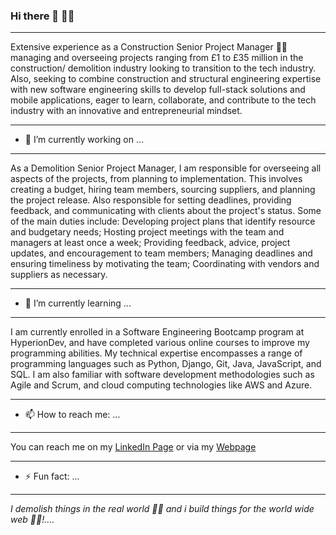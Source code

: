 ### Hi there 👋 :technologist:  
------------------------------------
Extensive experience as a Construction Senior Project Manager :construction_worker_man: managing and overseeing projects ranging from £1 to £35 million in the construction/ demolition industry looking to transition to the tech industry.
Also, seeking to combine construction and structural engineering expertise with new software engineering skills to develop full-stack solutions and mobile applications, eager to learn, collaborate, and contribute to the tech industry with an innovative and entrepreneurial mindset.


------------------------------------
- 🔭 I’m currently working on ... 
------------------------------------
As a Demolition Senior Project Manager, I am responsible for overseeing all aspects of the projects, from planning to implementation. This involves creating a budget, hiring team members, sourcing suppliers, and planning the project release. Also responsible for setting deadlines, providing feedback, and communicating with clients about the project's status. Some of the main duties include: Developing project plans that identify resource and budgetary needs; Hosting project meetings with the team and managers at least once a week; Providing feedback, advice, project updates, and encouragement to team members; Managing deadlines and ensuring timeliness by motivating the team; Coordinating with vendors and suppliers as necessary.
 

------------------------------------
- 🌱 I’m currently learning ... 
------------------------------------
I am currently enrolled in a Software Engineering Bootcamp program at HyperionDev, and have completed various online courses to improve my programming abilities. My technical expertise encompasses a range of programming languages such as Python, Django, Git, Java, JavaScript, and SQL. I am also familiar with software development methodologies such as Agile and Scrum, and cloud computing technologies like AWS and Azure.


------------------------------------
- 📫 How to reach me: ...
------------------------------------
You can reach me on my [LinkedIn Page](https://www.linkedin.com/in/fernando-lfs-vinagre/) or 
via my [Webpage](https://fernandovinagre.carrd.co/)


------------------------------------
- ⚡ Fun fact: ...
------------------------------------
_I demolish things in the real world :construction_worker_man: and i build things for the world wide web :man_technologist:!...._



<!--
**vr97-123/vr97-123** is a ✨ _special_ ✨ repository because its `README.md` (this file) appears on your GitHub profile.

Here are some ideas to get you started:

- 🔭 I’m currently working on ...
- 🌱 I’m currently learning ...
- 👯 I’m looking to collaborate on ...
- 🤔 I’m looking for help with ...
- 💬 Ask me about ...
- 📫 How to reach me: ...
- 😄 Pronouns: ...
- ⚡ Fun fact: ...
-->
